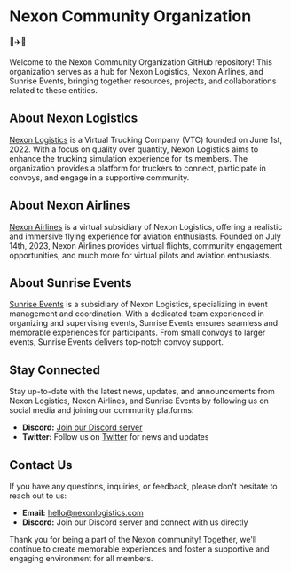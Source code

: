 # Nexon Community Organization

🚚✈️🎉

Welcome to the Nexon Community Organization GitHub repository! This organization serves as a hub for Nexon Logistics, Nexon Airlines, and Sunrise Events, bringing together resources, projects, and collaborations related to these entities.

## About Nexon Logistics

[Nexon Logistics](https://nexonlogistics.com/) is a Virtual Trucking Company (VTC) founded on June 1st, 2022. With a focus on quality over quantity, Nexon Logistics aims to enhance the trucking simulation experience for its members. The organization provides a platform for truckers to connect, participate in convoys, and engage in a supportive community.

## About Nexon Airlines

[Nexon Airlines]([#](https://nexonairlines.com/)) is a virtual subsidiary of Nexon Logistics, offering a realistic and immersive flying experience for aviation enthusiasts. Founded on July 14th, 2023, Nexon Airlines provides virtual flights, community engagement opportunities, and much more for virtual pilots and aviation enthusiasts.

## About Sunrise Events

[Sunrise Events]([#](https://www.sunriseevents.in/)) is a subsidiary of Nexon Logistics, specializing in event management and coordination. With a dedicated team experienced in organizing and supervising events, Sunrise Events ensures seamless and memorable experiences for participants. From small convoys to larger events, Sunrise Events delivers top-notch convoy support.

## Stay Connected

Stay up-to-date with the latest news, updates, and announcements from Nexon Logistics, Nexon Airlines, and Sunrise Events by following us on social media and joining our community platforms:

- **Discord:** [Join our Discord server](https://discord.gg/tYYtcEQbWE)
- **Twitter:** Follow us on [Twitter](https://twitter.com/NexonLogistics) for news and updates

## Contact Us

If you have any questions, inquiries, or feedback, please don't hesitate to reach out to us:

- **Email:** hello@nexonlogistics.com
- **Discord:** Join our Discord server and connect with us directly

Thank you for being a part of the Nexon community! Together, we'll continue to create memorable experiences and foster a supportive and engaging environment for all members.
